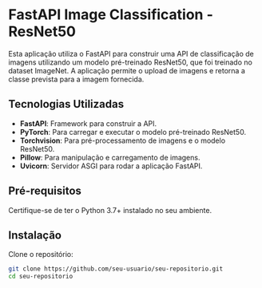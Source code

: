 # FastAPI Image Classification - ResNet50

Esta aplicação utiliza o FastAPI para construir uma API de classificação de imagens utilizando um modelo pré-treinado ResNet50, que foi treinado no dataset ImageNet. A aplicação permite o upload de imagens e retorna a classe prevista para a imagem fornecida.

## Tecnologias Utilizadas

- **FastAPI**: Framework para construir a API.
- **PyTorch**: Para carregar e executar o modelo pré-treinado ResNet50.
- **Torchvision**: Para pré-processamento de imagens e o modelo ResNet50.
- **Pillow**: Para manipulação e carregamento de imagens.
- **Uvicorn**: Servidor ASGI para rodar a aplicação FastAPI.

## Pré-requisitos

Certifique-se de ter o Python 3.7+ instalado no seu ambiente.

## Instalação

Clone o repositório:

```bash
git clone https://github.com/seu-usuario/seu-repositorio.git
cd seu-repositorio
